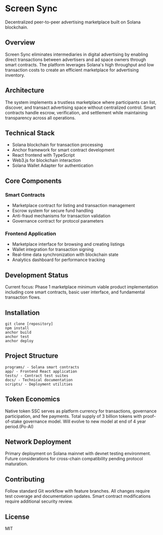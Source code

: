 # Screen Sync

Decentralized peer-to-peer advertising marketplace built on Solana blockchain.

## Overview

Screen Sync eliminates intermediaries in digital advertising by enabling direct transactions between advertisers and ad space owners through smart contracts. The platform leverages Solana's high throughput and low transaction costs to create an efficient marketplace for advertising inventory.

## Architecture

The system implements a trustless marketplace where participants can list, discover, and transact advertising space without centralized control. Smart contracts handle escrow, verification, and settlement while maintaining transparency across all operations.

## Technical Stack

- Solana blockchain for transaction processing
- Anchor framework for smart contract development
- React frontend with TypeScript
- Web3.js for blockchain interaction
- Solana Wallet Adapter for authentication

## Core Components

### Smart Contracts
- Marketplace contract for listing and transaction management
- Escrow system for secure fund handling
- Anti-fraud mechanisms for transaction validation
- Governance contract for protocol parameters

### Frontend Application
- Marketplace interface for browsing and creating listings
- Wallet integration for transaction signing
- Real-time data synchronization with blockchain state
- Analytics dashboard for performance tracking

## Development Status

Current focus: Phase 1 marketplace minimum viable product implementation including core smart contracts, basic user interface, and fundamental transaction flows.

## Installation

```
git clone [repository]
npm install
anchor build
anchor test
anchor deploy
```

## Project Structure

```
programs/ - Solana smart contracts
app/ - Frontend React application  
tests/ - Contract test suites
docs/ - Technical documentation
scripts/ - Deployment utilities
```

## Token Economics

Native token SSC serves as platform currency for transactions, governance participation, and fee payments. Total supply of 3 billion tokens with proof-of-stake governance model. Will evolve to new model at end of 4 year period.(Po-AI)

## Network Deployment

Primary deployment on Solana mainnet with devnet testing environment. Future considerations for cross-chain compatibility pending protocol maturation.

## Contributing

Follow standard Git workflow with feature branches. All changes require test coverage and documentation updates. Smart contract modifications require additional security review.

## License

MIT
